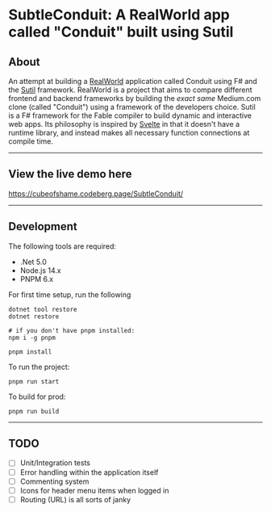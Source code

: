 # SubtleConduit: A RealWorld app called "Conduit" built using Sutil

## About

An attempt at building a [RealWorld](https://github.com/gothinkster/realworld) application called Conduit using F# and the [Sutil](https://github.com/davedawkins/Sutil) framework. RealWorld is a project that aims to compare different frontend and backend frameworks by building the _exact same_ Medium.com clone (called "Conduit") using a framework of the developers choice. Sutil is a F# framework for the Fable compiler to build dynamic and interactive web apps. Its philosophy is inspired by [Svelte](https://svelte.dev/) in that it doesn't have a runtime library, and instead makes all necessary function connections at compile time.

---

## View the live demo here

<a href="https://cubeofshame.codeberg.page/SubtleConduit/" target="_blank">https://cubeofshame.codeberg.page/SubtleConduit/ </a>

---

## Development

The following tools are required:

* .Net 5.0
* Node.js 14.x
* PNPM 6.x

For first time setup, run the following 

    dotnet tool restore
    dotnet restore
    
    # if you don't have pnpm installed:
    npm i -g pnpm

    pnpm install

To run the project:

    pnpm run start

To build for prod:

    pnpm run build

---

## TODO

* [ ] Unit/Integration tests
* [ ] Error handling within the application itself
* [ ] Commenting system
* [ ] Icons for header menu items when logged in
* [ ] Routing (URL) is all sorts of janky
